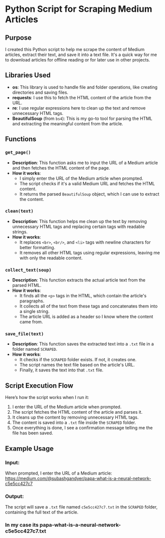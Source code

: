 # Python Script for Scraping Medium Articles

## Purpose
I created this Python script to help me scrape the content of Medium articles, extract their text, and save it into a text file. It's a quick way for me to download articles for offline reading or for later use in other projects.

## Libraries Used
- **os**: This library is used to handle file and folder operations, like creating directories and saving files.
- **requests**: I use this to fetch the HTML content of the article from the URL.
- **re**: I use regular expressions here to clean up the text and remove unnecessary HTML tags.
- **BeautifulSoup** (from `bs4`): This is my go-to tool for parsing the HTML and extracting the meaningful content from the article.

## Functions

### `get_page()`
- **Description**: This function asks me to input the URL of a Medium article and then fetches the HTML content of the page.
- **How it works**:
  - I simply enter the URL of the Medium article when prompted.
  - The script checks if it's a valid Medium URL and fetches the HTML content.
  - It returns the parsed `BeautifulSoup` object, which I can use to extract the content.

### `clean(text)`
- **Description**: This function helps me clean up the text by removing unnecessary HTML tags and replacing certain tags with readable strings.
- **How it works**:
  - It replaces `<br>`, `<br/>`, and `<li>` tags with newline characters for better formatting.
  - It removes all other HTML tags using regular expressions, leaving me with only the readable content.

### `collect_text(soup)`
- **Description**: This function extracts the actual article text from the parsed HTML.
- **How it works**:
  - It finds all the `<p>` tags in the HTML, which contain the article's paragraphs.
  - It collects all of the text from these tags and concatenates them into a single string.
  - The article URL is added as a header so I know where the content came from.

### `save_file(text)`
- **Description**: This function saves the extracted text into a `.txt` file in a folder named `SCRAPED`.
- **How it works**:
  - It checks if the `SCRAPED` folder exists. If not, it creates one.
  - The script names the text file based on the article's URL.
  - Finally, it saves the text into that `.txt` file.

## Script Execution Flow
Here’s how the script works when I run it:
1. I enter the URL of the Medium article when prompted.
2. The script fetches the HTML content of the article and parses it.
3. It cleans up the content by removing unnecessary HTML tags.
4. The content is saved into a `.txt` file inside the `SCRAPED` folder.
5. Once everything is done, I see a confirmation message telling me the file has been saved.

## Example Usage

### Input:
When prompted, I enter the URL of a Medium article:
https://medium.com/@subashgandyer/papa-what-is-a-neural-network-c5e5cc427c7

### Output:
The script will save a `.txt` file named `c5e5cc427c7.txt` in the `SCRAPED` folder, containing the full text of the article.
### In my case its papa-what-is-a-neural-network-c5e5cc427c7.txt


